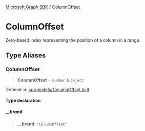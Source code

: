 [Microsoft Graph SDK](README.md) / ColumnOffset

# ColumnOffset

Zero-based index representing the position of a column in a range.

## Type Aliases

### ColumnOffset

> **ColumnOffset** = `number` & `object`

Defined in: [src/models/ColumnOffset.ts:6](https://github.com/Future-Secure-AI/microsoft-graph/blob/main/src/models/ColumnOffset.ts#L6)

#### Type declaration

##### \_\_brand

> **\_\_brand**: `"ColumnOffset"`
